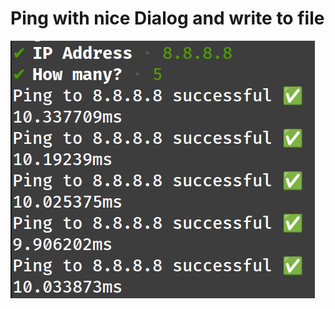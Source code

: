 # Ping with nice Dialog and write to file

![screenshot](https://github.com/RGGH/dping/blob/main/dping.png)
